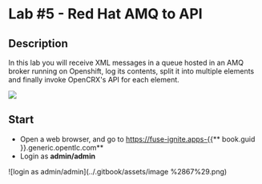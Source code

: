 # Lab \#5 - Red Hat AMQ to API

## Description

In this lab you will receive XML messages in a queue hosted in an AMQ broker running on Openshift, log its contents, split it into multiple elements and finally invoke OpenCRX's API for each element.

![](https://lh3.googleusercontent.com/Vn4Yb3eLvtlV5Jt42fxB1WEkySS64TP4PIwt-lfX5opxFjdWRuV0NmMokY97xw7eJy17O-zl5mKxb_BZjlt7XWIHtdHupzX8P8fvHJpfTZNipXY-57VVG6yMPqUIlBXZMBXvml3ekjA)

## Start

* Open a web browser, and go to [https://fuse-ignite.apps-{{](https://fuse-ignite.apps-{{)** book.guid }}.generic.opentlc.com**
* Login as **admin/admin**

![login as admin/admin](../.gitbook/assets/image %2867%29.png)

